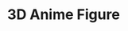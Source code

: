 ---
title: "3D Anime Figure"
description: Linh tinh về 3D các kiểu
image: 
style:
    background: "#3561eb"
    color: "#fff"
---